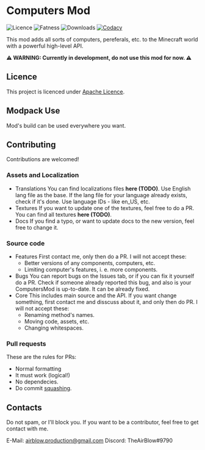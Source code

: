 # Computers Mod
![Licence](https://img.shields.io/badge/Licence-Apache%202.0-blue)
![Fatness](https://img.shields.io/github/repo-size/ComputersDEV/ComputersMod)
![Downloads](https://img.shields.io/github/downloads/ComputersDEV/ComputersMod/total)
[![Codacy](https://app.codacy.com/project/badge/Grade/34224ed8dba54bf484c3cf69839b6297)](https://www.codacy.com/gh/ComputersDEV/ComputersMod/dashboard?utm_source=github.com&amp;utm_medium=referral&amp;utm_content=ComputersDEV/ComputersMod&amp;utm_campaign=Badge_Grade)

This mod adds all sorts of computers, pereferals, etc. to the Minecraft world
with a powerful high-level API.

**⚠ WARNING: Currently in development, do not use this mod for now. ⚠**

## Licence
This project is licenced under [Apache Licence](https://github.com/ComputersDEV/ComputersMod/blob/master/LICENSE).

## Modpack Use
Mod's build can be used everywhere you want.

## Contributing
Contributions are welcomed!

### Assets and Localization
- Translations
  You can find localizations files **here (TODO)**. Use English lang file as the base. If the lang file for your language already exists, check if it's done.
  Use language IDs - like en_US, etc.
- Textures
  If you want to update one of the textures, feel free to do a PR. You can find all textures **here (TODO)**.
- Docs
  If you find a typo, or want to update docs to the new version, feel free to change it.

### Source code
- Features
  First contact me, only then do a PR.
  I will not accept these:
  - Better versions of any components, computers, etc.
  - Limiting computer's features, i. e. more components.
- Bugs
  You can report bugs on the Issues tab, or if you can fix it yourself do a PR. Check if someone already reported this bug, and also is your ComputersMod is up-to-date.
  It can be already fixed.
- Core
  This includes main source and the API. If you want change something, first contact me and disscuss about it, and only then do PR.
  I will not accept these:
  - Renaming method's names.
  - Moving code, assets, etc.
  - Changing whitespaces.
  
### Pull requests
These are the rules for PRs:
- Normal formatting
- It must work (logical!)
- No dependecies.
- Do commit [squashing](http://gitready.com/advanced/2009/02/10/squashing-commits-with-rebase.html).
  
## Contacts
Do not spam, or I'll block you.
If you want to be a contributor, feel free to get contact with me.

E-Mail: airblow.production@gmail.com
Discord: TheAirBlow#9790